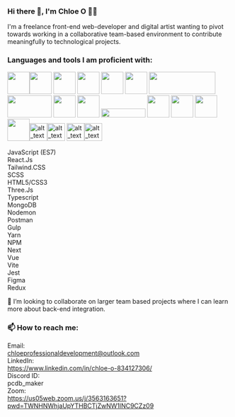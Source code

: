 ### Hi there 👋, I'm Chloe O 👩‍💻

I'm a freelance front-end web-developer and digital artist wanting to pivot towards working in a collaborative team-based environment to contribute meaningfully to technological projects.

### Languages and tools I am proficient with: 
<img src="https://upload.wikimedia.org/wikipedia/commons/6/6a/JavaScript-logo.png" width="50" height="50"><img src="https://upload.wikimedia.org/wikipedia/commons/a/a7/React-icon.svg" width="50" height="50"> <img src="https://upload.wikimedia.org/wikipedia/commons/d/d9/Node.js_logo.svg" width="50" height="50"> <img src="https://www.svgrepo.com/show/303440/gulp-logo.svg" width="50" height="50"> <img src="https://cdn.worldvectorlogo.com/logos/next-js.svg" width="50" height="50"> <img src="https://upload.wikimedia.org/wikipedia/commons/3/3f/Three.js_Icon.svg" width="50" height="50">  <img src="https://upload.wikimedia.org/wikipedia/en/5/5a/MongoDB_Fores-Green.svg" width="150" height="50"> <img src="https://upload.wikimedia.org/wikipedia/commons/c/c2/Postman_%28software%29.png" width="100" height="50"> <img src="https://upload.wikimedia.org/wikipedia/commons/d/db/Npm-logo.svg" width="50" height="50"> <img src="https://seeklogo.com/images/Y/yarn-logo-F5E7A65FA2-seeklogo.com.png" width="50" height="50"> <img src="https://upload.wikimedia.org/wikipedia/en/thumb/c/c8/Atlassian.svg/1920px-Atlassian.svg.png" width="100" height="20"> <img src="https://upload.wikimedia.org/wikipedia/commons/3/33/Figma-logo.svg" width="50" height="50"> <img src="https://upload.wikimedia.org/wikipedia/commons/f/fb/Adobe_Illustrator_CC_icon.svg" width="50" height="50"> <img src="https://upload.wikimedia.org/wikipedia/commons/4/4c/Typescript_logo_2020.svg" width="50" height="50"> <img src="https://viget.imgix.net/jest.png?auto=format%2Ccompress&crop=focalpoint&fit=crop&fp-x=0.5&fp-y=0.5&h=400&ixlib=php-3.3.1&q=90&w=400&s=f8895e90fc96de105588198a8430cadf" width="50" height="50"><img alt="alt_text" width="40px" src="https://upload.wikimedia.org/wikipedia/commons/d/d5/Tailwind_CSS_Logo.svg" /><img alt="alt_text" width="40px" src="https://upload.wikimedia.org/wikipedia/commons/3/30/Redux_Logo.png" /> <img alt="alt_text" width="40px" src="https://upload.wikimedia.org/wikipedia/commons/f/f1/Vitejs-logo.svg" /><img alt="alt_text" width="40px" src="https://upload.wikimedia.org/wikipedia/commons/9/95/Vue.js_Logo_2.svg" />

JavaScript (ES7) <br />
React.Js <br />
Tailwind.CSS <br />
SCSS <br />
HTML5/CSS3 <br />
Three.Js <br />
Typescript <br />
MongoDB <br />
Nodemon <br />
Postman <br />
Gulp <br />
Yarn <br />
NPM <br /> 
Next <br />
Vue <br />
Vite <br />
Jest <br />
Figma <br />
Redux <br />



👯 I’m looking to collaborate on larger team based projects where I can learn more about back-end integration.

  
### 📫  How to reach me:
Email: <br />
chloeprofessionaldevelopment@outlook.com <br />
LinkedIn: <br />
https://www.linkedin.com/in/chloe-o-834127306/ <br />
Discord ID: <br /> pcdb_maker <br />
Zoom: <br /> https://us05web.zoom.us/j/3563163651?pwd=TWNHNWhjaUpYTHBCTjZwNW1lNC9CZz09 <br />
  

